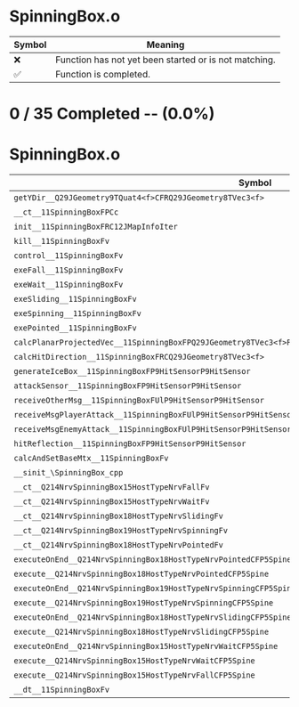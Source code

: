 # SpinningBox.o
| Symbol | Meaning 
| ------------- | ------------- 
| :x: | Function has not yet been started or is not matching. 
| :white_check_mark: | Function is completed. 


# 0 / 35 Completed -- (0.0%)
# SpinningBox.o
| Symbol | Decompiled? |
| ------------- | ------------- |
| `getYDir__Q29JGeometry9TQuat4<f>CFRQ29JGeometry8TVec3<f>` | :x: |
| `__ct__11SpinningBoxFPCc` | :x: |
| `init__11SpinningBoxFRC12JMapInfoIter` | :x: |
| `kill__11SpinningBoxFv` | :x: |
| `control__11SpinningBoxFv` | :x: |
| `exeFall__11SpinningBoxFv` | :x: |
| `exeWait__11SpinningBoxFv` | :x: |
| `exeSliding__11SpinningBoxFv` | :x: |
| `exeSpinning__11SpinningBoxFv` | :x: |
| `exePointed__11SpinningBoxFv` | :x: |
| `calcPlanarProjectedVec__11SpinningBoxFPQ29JGeometry8TVec3<f>RCQ29JGeometry8TVec3<f>RCQ29JGeometry8TVec3<f>` | :x: |
| `calcHitDirection__11SpinningBoxFRCQ29JGeometry8TVec3<f>` | :x: |
| `generateIceBox__11SpinningBoxFP9HitSensorP9HitSensor` | :x: |
| `attackSensor__11SpinningBoxFP9HitSensorP9HitSensor` | :x: |
| `receiveOtherMsg__11SpinningBoxFUlP9HitSensorP9HitSensor` | :x: |
| `receiveMsgPlayerAttack__11SpinningBoxFUlP9HitSensorP9HitSensor` | :x: |
| `receiveMsgEnemyAttack__11SpinningBoxFUlP9HitSensorP9HitSensor` | :x: |
| `hitReflection__11SpinningBoxFP9HitSensorP9HitSensor` | :x: |
| `calcAndSetBaseMtx__11SpinningBoxFv` | :x: |
| `__sinit_\SpinningBox_cpp` | :x: |
| `__ct__Q214NrvSpinningBox15HostTypeNrvFallFv` | :x: |
| `__ct__Q214NrvSpinningBox15HostTypeNrvWaitFv` | :x: |
| `__ct__Q214NrvSpinningBox18HostTypeNrvSlidingFv` | :x: |
| `__ct__Q214NrvSpinningBox19HostTypeNrvSpinningFv` | :x: |
| `__ct__Q214NrvSpinningBox18HostTypeNrvPointedFv` | :x: |
| `executeOnEnd__Q214NrvSpinningBox18HostTypeNrvPointedCFP5Spine` | :x: |
| `execute__Q214NrvSpinningBox18HostTypeNrvPointedCFP5Spine` | :x: |
| `executeOnEnd__Q214NrvSpinningBox19HostTypeNrvSpinningCFP5Spine` | :x: |
| `execute__Q214NrvSpinningBox19HostTypeNrvSpinningCFP5Spine` | :x: |
| `executeOnEnd__Q214NrvSpinningBox18HostTypeNrvSlidingCFP5Spine` | :x: |
| `execute__Q214NrvSpinningBox18HostTypeNrvSlidingCFP5Spine` | :x: |
| `executeOnEnd__Q214NrvSpinningBox15HostTypeNrvWaitCFP5Spine` | :x: |
| `execute__Q214NrvSpinningBox15HostTypeNrvWaitCFP5Spine` | :x: |
| `execute__Q214NrvSpinningBox15HostTypeNrvFallCFP5Spine` | :x: |
| `__dt__11SpinningBoxFv` | :x: |
